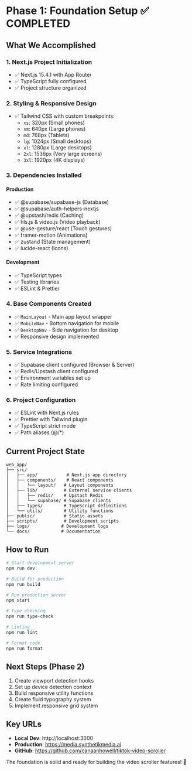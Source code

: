 # Phase 1: Foundation Setup ✅ COMPLETED

## What We Accomplished

### 1. Next.js Project Initialization
- ✅ Next.js 15.4.1 with App Router
- ✅ TypeScript fully configured
- ✅ Project structure organized

### 2. Styling & Responsive Design
- ✅ Tailwind CSS with custom breakpoints:
  - `xs`: 320px (Small phones)
  - `sm`: 640px (Large phones)
  - `md`: 768px (Tablets)
  - `lg`: 1024px (Small desktops)
  - `xl`: 1280px (Large desktops)
  - `2xl`: 1536px (Very large screens)
  - `3xl`: 1920px (4K displays)

### 3. Dependencies Installed
#### Production
- ✅ @supabase/supabase-js (Database)
- ✅ @supabase/auth-helpers-nextjs
- ✅ @upstash/redis (Caching)
- ✅ hls.js & video.js (Video playback)
- ✅ @use-gesture/react (Touch gestures)
- ✅ framer-motion (Animations)
- ✅ zustand (State management)
- ✅ lucide-react (Icons)

#### Development
- ✅ TypeScript types
- ✅ Testing libraries
- ✅ ESLint & Prettier

### 4. Base Components Created
- ✅ `MainLayout` - Main app layout wrapper
- ✅ `MobileNav` - Bottom navigation for mobile
- ✅ `DesktopNav` - Side navigation for desktop
- ✅ Responsive design implemented

### 5. Service Integrations
- ✅ Supabase client configured (Browser & Server)
- ✅ Redis/Upstash client configured
- ✅ Environment variables set up
- ✅ Rate limiting configured

### 6. Project Configuration
- ✅ ESLint with Next.js rules
- ✅ Prettier with Tailwind plugin
- ✅ TypeScript strict mode
- ✅ Path aliases (@/*)

## Current Project State

```
web_app/
├── src/
│   ├── app/           # Next.js app directory
│   ├── components/    # React components
│   │   └── layout/   # Layout components
│   ├── lib/          # External service clients
│   │   ├── redis/    # Upstash Redis
│   │   └── supabase/ # Supabase clients
│   ├── types/        # TypeScript definitions
│   └── utils/        # Utility functions
├── public/           # Static assets
├── scripts/          # Development scripts
├── logs/            # Development logs
└── docs/            # Documentation
```

## How to Run

```bash
# Start development server
npm run dev

# Build for production
npm run build

# Run production server
npm start

# Type checking
npm run type-check

# Linting
npm run lint

# Format code
npm run format
```

## Next Steps (Phase 2)

1. Create viewport detection hooks
2. Set up device detection context
3. Build responsive utility functions
4. Create fluid typography system
5. Implement responsive grid system

## Key URLs

- **Local Dev**: http://localhost:3000
- **Production**: https://media.synthetikmedia.ai
- **GitHub**: https://github.com/canaanhowell/tiktok-video-scroller

The foundation is solid and ready for building the video scroller features! 🚀